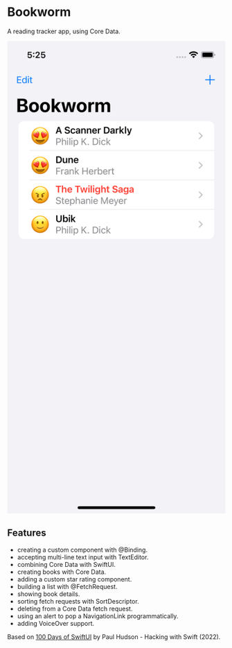 # Bookworm

A reading tracker app, using Core Data.

<p align="center">
    <img src="screenshot.png" style="width:528px;max-width:100%;">
</p>

## Features

- creating a custom component with @Binding.
- accepting multi-line text input with TextEditor.
- combining Core Data with SwiftUI.
- creating books with Core Data.
- adding a custom star rating component.
- building a list with @FetchRequest.
- showing book details.
- sorting fetch requests with SortDescriptor.
- deleting from a Core Data fetch request.
- using an alert to pop a NavigationLink programmatically.
- adding VoiceOver support.

Based on [100 Days of SwiftUI](https://www.hackingwithswift.com/100/swiftui) by Paul Hudson - Hacking with Swift (2022).
